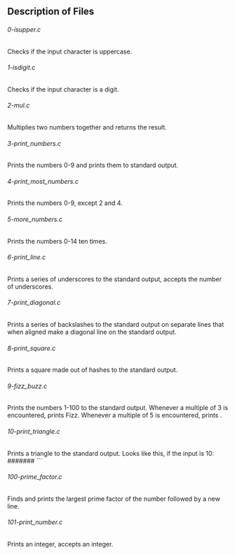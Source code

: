 

## Description of Files
<h6>0-isupper.c</h6>
Checks if the input character is uppercase.
<h6>1-isdigit.c</h6>
Checks if the input character is a digit.
<h6>2-mul.c</h6>
Multiplies two numbers together and returns the result.
<h6>3-print_numbers.c</h6>
Prints the numbers 0-9 and prints them to standard output.
<h6>4-print_most_numbers.c</h6>
Prints the numbers 0-9, except 2 and 4.
<h6>5-more_numbers.c</h6>
Prints the numbers 0-14 ten times.
<h6>6-print_line.c</h6>
Prints a series of underscores to the standard output, accepts the number of underscores.
<h6>7-print_diagonal.c</h6>
Prints a series of backslashes to the standard output on separate lines that when aligned make a diagonal line on the standard output.
<h6>8-print_square.c</h6>
Prints a square made out of hashes to the standard output.
<h6>9-fizz_buzz.c</h6>
Prints the numbers 1-100 to the standard output. Whenever a multiple of 3 is encountered, prints Fizz. Whenever a multiple of 5 is encountered, prints .
<h6>10-print_triangle.c</h6>
Prints a triangle to the standard output. Looks like this, if the input is 10:<br>
#######
```
<h6>100-prime_factor.c</h6>
Finds and prints the largest prime factor of the number  followed by a new line.
<h6>101-print_number.c</h6>
Prints an integer, accepts an integer.
